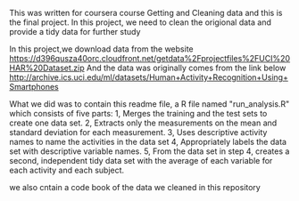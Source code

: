 This was written for coursera course Getting and Cleaning data and this is the final project.
In this project, we need to clean the origional data and provide a tidy data for further study

In this project,we download data from the website
https://d396qusza40orc.cloudfront.net/getdata%2Fprojectfiles%2FUCI%20HAR%20Dataset.zip
And the data was originally comes from the link below
http://archive.ics.uci.edu/ml/datasets/Human+Activity+Recognition+Using+Smartphones

What we did was to contain this readme file, a R file named "run_analysis.R" which consists of five parts:
1, Merges the training and the test sets to create one data set.
2, Extracts only the measurements on the mean and standard deviation for each measurement.
3, Uses descriptive activity names to name the activities in the data set
4, Appropriately labels the data set with descriptive variable names.
5, From the data set in step 4, creates a second, independent tidy data set with the average of each variable for each activity and each subject.

we also cntain a code book of the data we cleaned in this repository
